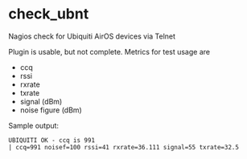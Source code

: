 # check_ubnt
Nagios check for Ubiquiti AirOS devices via Telnet

Plugin is usable, but not complete. Metrics for test usage are
* ccq
* rssi
* rxrate
* txrate
* signal (dBm)
* noise figure (dBm)

Sample output:
```
UBIQUITI OK - ccq is 991
| ccq=991 noisef=100 rssi=41 rxrate=36.111 signal=55 txrate=32.5

```
